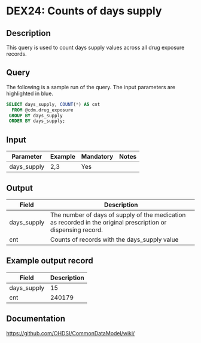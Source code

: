 <!---
Group:drug exposure
Name:DEX24 Counts of days supply
Author:Patrick Ryan
CDM Version: 5.3
-->

# DEX24: Counts of days supply

## Description
This query is used to count days supply values across all drug exposure records.

## Query
The following is a sample run of the query. The input parameters are highlighted in  blue.  

```sql
SELECT days_supply, COUNT(*) AS cnt
  FROM @cdm.drug_exposure
 GROUP BY days_supply
 ORDER BY days_supply;
```

## Input

|  Parameter |  Example |  Mandatory |  Notes |
| --- | --- | --- | --- |
| days_supply | 2,3 | Yes |   |

## Output

|  Field |  Description |
| --- | --- |
| days_supply | The number of days of supply of the medication as recorded in the original prescription or dispensing record. |
| cnt | Counts of records with the days_supply value |

## Example output record

|  Field |  Description |
| --- | --- |
| days_supply |  15 |
| cnt |  240179 |

## Documentation
https://github.com/OHDSI/CommonDataModel/wiki/
